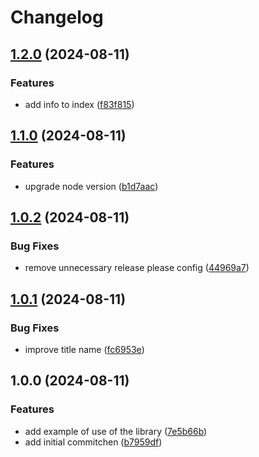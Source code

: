 # Changelog

## [1.2.0](https://github.com/manuelsanchez2/test-release-please/compare/v1.1.0...v1.2.0) (2024-08-11)


### Features

* add info to index ([f83f815](https://github.com/manuelsanchez2/test-release-please/commit/f83f8157c8d4007c281f814b5ba0e798ad939299))

## [1.1.0](https://github.com/manuelsanchez2/test-release-please/compare/v1.0.2...v1.1.0) (2024-08-11)


### Features

* upgrade node version ([b1d7aac](https://github.com/manuelsanchez2/test-release-please/commit/b1d7aac2a456e89a163d056fe7b152bec62e78f3))

## [1.0.2](https://github.com/manuelsanchez2/test-release-please/compare/v1.0.1...v1.0.2) (2024-08-11)


### Bug Fixes

* remove unnecessary release please config ([44969a7](https://github.com/manuelsanchez2/test-release-please/commit/44969a7a4c4b1f608129bc996e62dbaa0116f928))

## [1.0.1](https://github.com/manuelsanchez2/test-release-please/compare/v1.0.0...v1.0.1) (2024-08-11)


### Bug Fixes

* improve title name ([fc6953e](https://github.com/manuelsanchez2/test-release-please/commit/fc6953ebccee3344670682de52b375475615d610))

## 1.0.0 (2024-08-11)


### Features

* add example of use of the library ([7e5b66b](https://github.com/manuelsanchez2/test-release-please/commit/7e5b66b57cd935a1a6714a4cfe2a4868eb5e94c2))
* add initial commitchen ([b7959df](https://github.com/manuelsanchez2/test-release-please/commit/b7959df87c130503945ae72c1815b8fb61723705))
